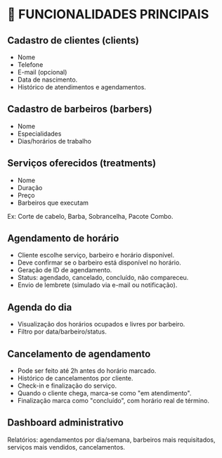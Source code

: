 # 🧩 FUNCIONALIDADES PRINCIPAIS

## Cadastro de clientes (clients)

* Nome
* Telefone
* E-mail (opcional)
* Data de nascimento.
* Histórico de atendimentos e agendamentos.

## Cadastro de barbeiros (barbers)

* Nome
* Especialidades
* Dias/horários de trabalho

## Serviços oferecidos (treatments)

* Nome
* Duração
* Preço
* Barbeiros que executam

Ex: Corte de cabelo, Barba, Sobrancelha, Pacote Combo.

## Agendamento de horário

* Cliente escolhe serviço, barbeiro e horário disponível.
* Deve confirmar se o barbeiro está disponível no horário.
* Geração de ID de agendamento.
* Status: agendado, cancelado, concluído, não compareceu.
* Envio de lembrete (simulado via e-mail ou notificação).

## Agenda do dia

* Visualização dos horários ocupados e livres por barbeiro.
* Filtro por data/barbeiro/status.

## Cancelamento de agendamento

* Pode ser feito até 2h antes do horário marcado.
* Histórico de cancelamentos por cliente.
* Check-in e finalização do serviço.
* Quando o cliente chega, marca-se como "em atendimento".
* Finalização marca como "concluído", com horário real de término.

## Dashboard administrativo

Relatórios: agendamentos por dia/semana, barbeiros mais requisitados, serviços mais vendidos, cancelamentos.